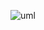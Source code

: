 ![uml](https://github.com/Joaquim410/Nodejs-Approfondissement-master/assets/100339746/45fc500e-9445-49ad-8a4d-c768546b84cd)
